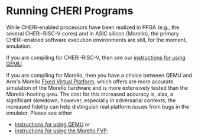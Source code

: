 # Running CHERI Programs

While CHERI-enabled processors have been realized in FPGA (e.g., the several
CHERI-RISC-V cores) and in ASIC silicon (Morello), the primary CHERI-enabled
software execution environments are still, for the moment, emulation.

If you are compiling for CHERI-RISC-V, then see our [instructions for using
QEMU](introduction/run-qemu.md).

If you are compiling for Morello, then you have a choice between QEMU and Arm's
Morello [Fixed Virtual
Platform](https://developer.arm.com/tools-and-software/open-source-software/arm-platforms-software/arm-ecosystem-fvps),
which offers are more accurate simulation of the Morello hardware and is more
extensively tested than the Morello-hosting `qemu`.  The cost for this increased
accuracy is, alas, a significant slowdown; however, especially in adversarial
contexts, the increased fidelity can help distinguish real platform issues from
bugs in the emulator.  Please see either
- [instructions for using QEMU](introduction/run-qemu.md) or
- [instructions for using the Morello FVP](introduction/run-fvp.md).
